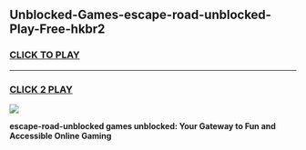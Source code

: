
## Unblocked-Games-escape-road-unblocked-Play-Free-hkbr2
<h3>
<a href="https://premium76.site?title=escape-road-unblocked&ref=10A">CLICK TO PLAY</a></h3>
<hr>

<h3>
<a href="https://premium76.site?title=escape-road-unblocked&ref=10A">CLICK 2 PLAY</a>
  
</h3>

<a href="https://premium76.site?title=escape-road-unblocked&ref=10A"><img src="https://clearcache.store/games.png"></a>


**escape-road-unblocked games unblocked: Your Gateway to Fun and Accessible Online Gaming**

